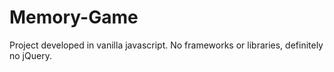 # Memory-Game
Project developed in vanilla javascript. No frameworks or libraries, definitely no jQuery.

